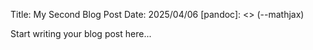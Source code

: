 Title: My Second Blog Post
Date: 2025/04/06
[pandoc]: <> (--mathjax)

Start writing your blog post here...
